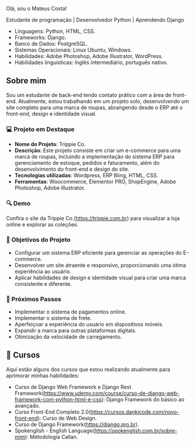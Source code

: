 Olá, sou o Mateus Costa!

Estudante de programação | Desenvolvedor Python | Aprendendo Django

- Linguagens: Python, HTML, CSS.
- Frameworks: Django.
- Banco de Dados: PostgreSQL.
- Sistemas Operacionais: Linux Ubuntu, Windows.
- Habilidades: Adobe Photoshop, Adobe Illustrator, WordPress.
- Habilidades linguísticas: Inglês intermediário, português nativo.

## Sobre mim

Sou um estudante de back-end tendo contato prático com a área de front-end. Atualmente, estou trabalhando em um projeto solo, desenvolvendo um site completo para uma marca de roupas, abrangendo desde o ERP até o front-end, design e identidade visual.

### 💻 Projeto em Destaque

- **Nome do Projeto**: Trippie Co.
- **Descrição**: Este projeto consiste em criar um e-commerce para uma marca de roupas, incluindo a implementação do sistema ERP para gerenciamento de estoque, pedidos e faturamento, além do desenvolvimento do front-end e design do site.
- **Tecnologias utilizadas**: Wordpress, ERP Bling, HTML, CSS.
- **Ferramentas**: Woocommerce, Elementor PRO, ShopEngine, Adobe Photoshop, Adobe Illustrator.

### 🔍 Demo

Confira o site da Trippie Co.(https://trippie.com.br) para visualizar a loja online e explorar as coleções.

### 🚀 Objetivos do Projeto

- Configurar um sistema ERP eficiente para gerenciar as operações do E-commerce.
- Desenvolver um site atraente e responsivo, proporcionando uma ótima experiência ao usuário.
- Aplicar habilidades de design e identidade visual para criar uma marca consistente e diferente.

### 🌟 Próximos Passos

- Implementar o sistema de pagamentos online.
- Implementar o sistema de frete.
- Aperfeiçoar a experiência do usuário em dispositivos móveis.
- Expandir a marca para outras plataformas digitais.
- Otimização da velocidade de carregamento.

## 📖 Cursos

Aqui estão alguns dos cursos que estou realizando atualmente para aprimorar minhas habilidades:

- Curso de Django Web Framework e Django Rest Framework(https://www.udemy.com/course/curso-de-django-web-framework-com-python-html-e-css): Django Framework do básico ao avançado.
- Curso Front-End Completo 2.0(https://cursos.dankicode.com/novo-front-end): Curso de Web Design.
- Curso de Django Framework(https://django.pro.br).
- Spokenglish - English Language(https://spokenglish.com.br/sobre-mim): Métodologia Callan.




<!--
**costamat/costamat** is a ✨ _special_ ✨ repository because its `README.md` (this file) appears on your GitHub profile.

Here are some ideas to get you started:

- 🔭 I’m currently working on ...
- 🌱 I’m currently learning ...
- 👯 I’m looking to collaborate on ...
- 🤔 I’m looking for help with ...
- 💬 Ask me about ...
- 📫 How to reach me: ...
- 😄 Pronouns: ...
- ⚡ Fun fact: ...
-->
